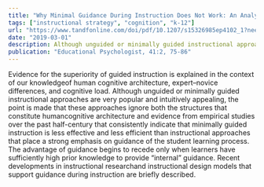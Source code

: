 ```yaml
---
title: "Why Minimal Guidance During Instruction Does Not Work: An Analysis of the Failure of Constructivist, Discovery, Problem-Based, Experiential, and Inquiry-Based Teaching"
tags: ["instructional strategy", "cognition", "k-12"]
url: "https://www.tandfonline.com/doi/pdf/10.1207/s15326985ep4102_1?needAccess=true&"
date: "2019-03-01"
description: Although unguided or minimally guided instructional approaches are very popular and intuitively appealing, these approaches ignore both the structures that constitute human cognitive architecture and evidence from empirical studies over the past half-century that consistently indicate that minimally guided instruction is less effective and less efficient than instructional approaches that place a strong emphasis on guidance of the student learning process.
publication: "Educational Psychologist, 41:2, 75-86"
---
```


Evidence for the superiority of guided instruction is explained in the context of our knowledgeof human cognitive architecture, expert–novice differences, and cognitive load. Although unguided or minimally guided instructional approaches are very popular and intuitively appealing, the point is made that these approaches ignore both the structures that constitute humancognitive architecture and evidence from empirical studies over the past half-century that consistently indicate that minimally guided instruction is less effective and less efficient than instructional approaches that place a strong emphasis on guidance of the student learning process. The advantage of guidance begins to recede only when learners have sufficiently high prior knowledge to provide “internal” guidance. Recent developments in instructional researchand instructional design models that support guidance during instruction are briefly described.